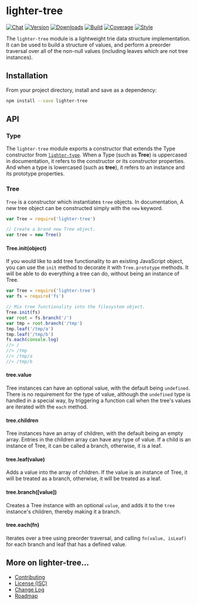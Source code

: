 # lighter-tree
[![Chat](https://badges.gitter.im/chat.svg)](//gitter.im/lighterio/public)
[![Version](https://img.shields.io/npm/v/lighter-tree.svg)](//www.npmjs.com/package/lighter-tree)
[![Downloads](https://img.shields.io/npm/dm/lighter-tree.svg)](//www.npmjs.com/package/lighter-tree)
[![Build](https://img.shields.io/travis/lighterio/lighter-tree.svg)](//travis-ci.org/lighterio/lighter-tree)
[![Coverage](https://img.shields.io/coveralls/lighterio/lighter-tree/master.svg)](//coveralls.io/r/lighterio/lighter-tree)
[![Style](https://img.shields.io/badge/code%20style-standard-brightgreen.svg)](//www.npmjs.com/package/standard)

The `lighter-tree` module is a lightweight trie data structure implementation.
It can be used to build a structure of values, and perform a preorder traversal
over all of the non-null values (including leaves which are not tree instances).

## Installation

From your project directory, install and save as a dependency:
```bash
npm install --save lighter-tree
```

## API

### Type
The `lighter-tree` module exports a constructor that extends the Type
constructor from [`lighter-type`](//www.npmjs.com/package/lighter-type). When
a Type (such as **Tree**) is uppercased in documentation, it refers to the
constructor or its constructor properties. And when a type is lowercased (such
as **tree**), it refers to an instance and its prototype properties.

### Tree
`Tree` is a constructor which instantiates `tree` objects. In documentation,
A new tree object can be constructed simply with the `new` keyword.

```js
var Tree = require('lighter-tree')

// Create a brand new Tree object.
var tree = new Tree()
```

#### Tree.init(object)
If you would like to add tree functionality to an existing JavaScript object,
you can use the `init` method to decorate it with `Tree.prototype` methods. It
will be able to do everything a tree can do, without being an instance of Tree.

```js
var Tree = require('lighter-tree')
var fs = require('fs')

// Mix tree functionality into the filesystem object.
Tree.init(fs)
var root = fs.branch('/')
var tmp = root.branch('/tmp')
tmp.leaf('/tmp/a')
tmp.leaf('/tmp/b')
fs.each(console.log)
//> /
//> /tmp
//> /tmp/a
//> /tmp/b
```

#### tree.value
Tree instances can have an optional value, with the default being `undefined`.
There is no requirement for the type of value, although the `undefined` type is
handled in a special way, by triggering a function call when the tree's values
are iterated with the `each` method.

#### tree.children
Tree instances have an array of children, with the default being an empty array.
Entries in the children array can have any type of value. If a child is an
instance of Tree, it can be called a branch, otherwise, it is a leaf.

#### tree.leaf(value)
Adds a value into the array of children. If the value is an instance of Tree,
it will be treated as a branch, otherwise, it will be treated as a leaf.

#### tree.branch([value])
Creates a Tree instance with an optional `value`, and adds it to the
`tree` instance's children, thereby making it a branch.

#### tree.each(fn)
Iterates over a tree using preorder traversal, and calling `fn(value, isLeaf)`
for each branch and leaf that has a defined value.


## More on lighter-tree...
* [Contributing](//github.com/lighterio/lighter-tree/blob/master/CONTRIBUTING.md)
* [License (ISC)](//github.com/lighterio/lighter-tree/blob/master/LICENSE.md)
* [Change Log](//github.com/lighterio/lighter-tree/blob/master/CHANGELOG.md)
* [Roadmap](//github.com/lighterio/lighter-tree/blob/master/ROADMAP.md)
